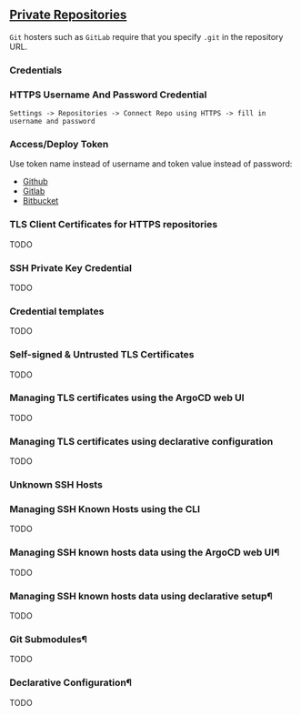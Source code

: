 ## [Private Repositories](https://argoproj.github.io/argo-cd/user-guide/private-repositories/)

`Git` hosters such as `GitLab` require that you specify `.git` in the repository URL.  

### Credentials

### HTTPS Username And Password Credential

```
Settings -> Repositories -> Connect Repo using HTTPS -> fill in username and password
```

### Access/Deploy Token

Use token name instead of username and token value instead of password:
* [Github](https://help.github.com/en/articles/creating-a-personal-access-token-for-the-command-line)
* [Gitlab](../../../../../../VersionControl/GitLab/Docs/Projects/DeployTokens)
* [Bitbucket](https://confluence.atlassian.com/bitbucketserver/personal-access-tokens-939515499.html)

### TLS Client Certificates for HTTPS repositories

TODO

### SSH Private Key Credential

TODO

### Credential templates

TODO

### Self-signed & Untrusted TLS Certificates

TODO

### Managing TLS certificates using the ArgoCD web UI

TODO

### Managing TLS certificates using declarative configuration

TODO

### Unknown SSH Hosts

### Managing SSH Known Hosts using the CLI

TODO

### Managing SSH known hosts data using the ArgoCD web UI¶

TODO

### Managing SSH known hosts data using declarative setup¶

TODO

### Git Submodules¶

TODO

### Declarative Configuration¶

TODO
